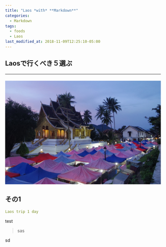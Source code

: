 ```yaml
---
title: "Laos *with* **Markdown**"
categories:
  - Markdown
tags:
  - foods
  - Laos
last_modified_at: 2018-11-09T12:25:10-05:00
---
```

## Laosで行くべき５選ぶ<hr>
<img src="/assets/images/Laostop.jpg" class="align-center" alt="" width="720">

## その1

```yaml
Laos trip 1 day
```


test

>sas

sd
 
